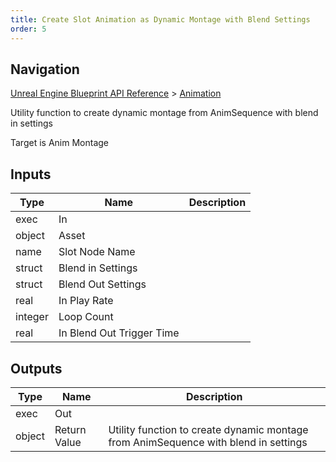 ```yaml
---
title: Create Slot Animation as Dynamic Montage with Blend Settings
order: 5
---
```

## Navigation

[Unreal Engine Blueprint API Reference](https://dev.epicgames.com/documentation/en-us/unreal-engine/BlueprintAPI) > [Animation](https://dev.epicgames.com/documentation/en-us/unreal-engine/BlueprintAPI/Animation)

Utility function to create dynamic montage from AnimSequence with blend in settings

Target is Anim Montage

## Inputs

| Type | Name | Description |
| --- | --- | --- |
| exec | In |  |
| object | Asset |  |
| name | Slot Node Name |  |
| struct | Blend in Settings |  |
| struct | Blend Out Settings |  |
| real | In Play Rate |  |
| integer | Loop Count |  |
| real | In Blend Out Trigger Time |  |

## Outputs

| Type | Name | Description |
| --- | --- | --- |
| exec | Out |  |
| object | Return Value | Utility function to create dynamic montage from AnimSequence with blend in settings |

